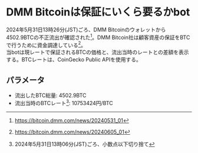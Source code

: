 # DMM Bitcoinは保証にいくら要るかbot
2024年5月31日13時26分(JST)ごろ、DMM Bitcoinのウォレットから4502.9BTCの不正流出が確認された[^1]。DMM Bitcoin社は顧客資産の保証をBTCで行うために資金調達している[^2]。  
当botは現レートで保証されるBTCの価格と、流出当時のレートとの差額を表示する。BTCレートは、CoinGecko Public APIを使用する。

## パラメータ
- 流出したBTC総量: 4502.9BTC
- 流出当時のBTCレート[^3]\: 10753424円/BTC


[^1]: https://bitcoin.dmm.com/news/20240531_01
[^2]: https://bitcoin.dmm.com/news/20240605_01
[^3]: 2024年5月31日13時06分(JST)ごろ、小数点以下切り捨て